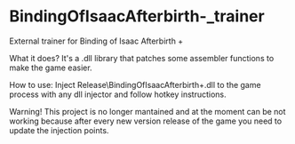 # BindingOfIsaacAfterbirth-_trainer
External trainer for Binding of Isaac Afterbirth +

What it does?
It's a .dll library that patches some assembler functions to make the game easier.

How to use:
Inject Release\BindingOfIsaacAfterbirth+.dll to the game process with any dll injector and follow hotkey instructions.

Warning! 
This project is no longer mantained and at the moment can be not working because after every new version release of the game you need to update the injection points.
